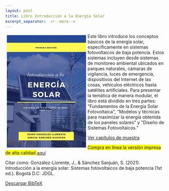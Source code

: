 ```yaml
---
layout: post
title: Libro Introducción a la Energía Solar
excerpt_separator:  <!--more-->
---
```



<p>
<img src="CaratulaLibroEsmall.jpg" alt="title" align="left" style="padding:5px"> Este libro introduce los conceptos básicos de la energía solar, específicamente en sistemas fotovoltaicos de baja potencia. Estos sistemas incluyen desde sistemas de monitoreo ambiental ubicados en parques naturales, cámaras de vigilancia, luces de emergencia, dispositivos del Internet de las cosas, vehículos eléctricos hasta satélites artificiales. Para presentar la temática de manera modular, el libro está dividido en tres partes: "Fundamentos de la Energía Solar Fotovoltaica", "Modelos y técnicas para maximizar la energía obtenida de los paneles solares" y "Diseño de Sistemas Fotovoltaicos."
</p>

[Ver capítulos de muestra](energía-solar.html)

<span style="background-color:yellow">Compra en línea la versión impresa de alta calidad </span> [aquí ](https://www.autoreseditores.com/libro/18954/jesus-gonzalez-llorente-y-sergio-sanchez-sanjuan/introduccion-a-la-energia-solar.html)

Citar como:
González-Llorente, J., & Sánchez Sanjuán, S. (2021). Introducción a la energía solar: Sistemas fotovoltaicos de baja potencia (1st ed.). Bogotá D.C: JDGL.

[Descargar BibTeX](energia-solar.bib)
